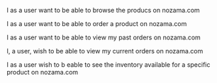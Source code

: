 I as a user want to be able to browse the producs on nozama.com

I as a user want to be able to order a product on nozama.com

I as a user want to be able to view my past orders on nozama.com

I, a user, wish to be able to view my current orders on nozama.com

I as a user wish to b eable to see the inventory available for a specific product on nozama.com
